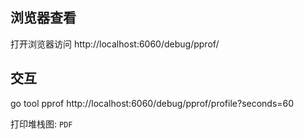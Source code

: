 ## 浏览器查看
打开浏览器访问 http://localhost:6060/debug/pprof/

## 交互
go tool pprof http://localhost:6060/debug/pprof/profile\?seconds\=60

打印堆栈图: `PDF`